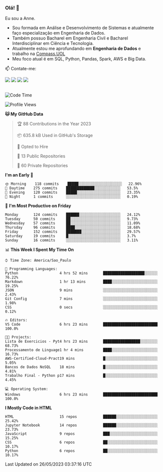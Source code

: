 ### Olá! 👋
Eu sou a Anne. 
- Sou formada em Análise e Desenvolvimento de Sistemas e atualmente faço especialização em Engenharia de Dados.
- Também possuo Bacharel em Engenharia Civil e Bacharel Interdisciplinar em Ciência e Tecnologia.
- Atualmente estou me aprofundando em **Engenharia de Dados** e trabalho na [Compass.UOL](https://compass.uol/pt/home/) 
- Meu foco atual é em SQL, Python, Pandas, Spark, AWS e Big Data.

📫 Contate-me: 

<div>
<a href="https://www.instagram.com/annekarolinefc/" target="_blank"><img src="https://img.shields.io/badge/-Instagram-%23E4405F?style=for-the-badge&logo=instagram&logoColor=white" target="_blank"></a> 
<a href = "mailto:annekarolinefc@gmail.com"><img src="https://img.shields.io/badge/-Gmail-%23333?style=for-the-badge&logo=gmail&logoColor=white" target="_blank"></a>
<a href="https://www.linkedin.com/in/devannekarolinefc/" target="_blank"><img src="https://img.shields.io/badge/-LinkedIn-%230077B5?style=for-the-badge&logo=linkedin&logoColor=white" target="_blank"></a> 
<a href="https://api.whatsapp.com/send?phone=5533991375118&text=Ol%C3%A1%20Anne!%20" target="_blank"><img src="https://img.shields.io/badge/WhatsApp-25D366?style=for-the-badge&logo=whatsapp&logoColor=white" target="_blank"></a>
</div>

  
<!--
  <img align="center" alt="Anne-An" height="30" width="40" src="https://github.com/devicons/devicon/blob/master/icons/angularjs/angularjs-original.svg">
-->

</br>

<!--START_SECTION:waka-->
![Code Time](http://img.shields.io/badge/Code%20Time-180%20hrs%2057%20mins-blue)

![Profile Views](http://img.shields.io/badge/Profile%20Views-0-blue)

**🐱 My GitHub Data** 

> 🏆 88 Contributions in the Year 2023
 > 
> 📦 635.8 kB Used in GitHub's Storage 
 > 
> 💼 Opted to Hire
 > 
> 📜 13 Public Repositories 
 > 
> 🔑 60 Private Repositories  
 > 
**I'm an Early 🐤** 

```text
🌞 Morning    118 commits    █████░░░░░░░░░░░░░░░░░░░░   22.96% 
🌇 Daytime    275 commits    █████████████░░░░░░░░░░░░   53.5% 
🌃 Evening    120 commits    █████░░░░░░░░░░░░░░░░░░░░   23.35% 
🌙 Night      1 commits      ░░░░░░░░░░░░░░░░░░░░░░░░░   0.19%

```
📅 **I'm Most Productive on Friday** 

```text
Monday       124 commits    ██████░░░░░░░░░░░░░░░░░░░   24.12% 
Tuesday      50 commits     ██░░░░░░░░░░░░░░░░░░░░░░░   9.73% 
Wednesday    57 commits     ██░░░░░░░░░░░░░░░░░░░░░░░   11.09% 
Thursday     96 commits     ████░░░░░░░░░░░░░░░░░░░░░   18.68% 
Friday       152 commits    ███████░░░░░░░░░░░░░░░░░░   29.57% 
Saturday     19 commits     █░░░░░░░░░░░░░░░░░░░░░░░░   3.7% 
Sunday       16 commits     ░░░░░░░░░░░░░░░░░░░░░░░░░   3.11%

```


📊 **This Week I Spent My Time On** 

```text
⌚︎ Time Zone: America/Sao_Paulo

💬 Programming Languages: 
Python                   4 hrs 52 mins       ███████████████████░░░░░░   76.22% 
Markdown                 1 hr 13 mins        ████░░░░░░░░░░░░░░░░░░░░░   19.25% 
JSON                     9 mins              ░░░░░░░░░░░░░░░░░░░░░░░░░   2.43% 
Git Config               7 mins              ░░░░░░░░░░░░░░░░░░░░░░░░░   1.98% 
CSS                      0 secs              ░░░░░░░░░░░░░░░░░░░░░░░░░   0.12%

🔥 Editors: 
VS Code                  6 hrs 23 mins       █████████████████████████   100.0%

🐱‍💻 Projects: 
Lista de Exercicios - Pyt4 hrs 23 mins       █████████████████░░░░░░░░   68.73% 
Processamento de Linguage1 hr 4 mins         ████░░░░░░░░░░░░░░░░░░░░░   16.73% 
AWS-Certified-Cloud-Pract19 mins             █░░░░░░░░░░░░░░░░░░░░░░░░   5.05% 
Bancos de Dados NoSQL    18 mins             █░░░░░░░░░░░░░░░░░░░░░░░░   4.81% 
Trabalho Final - Python p17 mins             █░░░░░░░░░░░░░░░░░░░░░░░░   4.45%

💻 Operating System: 
Windows                  6 hrs 23 mins       █████████████████████████   100.0%

```

**I Mostly Code in HTML** 

```text
HTML                     15 repos            ██████░░░░░░░░░░░░░░░░░░░   25.42% 
Jupyter Notebook         14 repos            ██████░░░░░░░░░░░░░░░░░░░   23.73% 
JavaScript               9 repos             ███░░░░░░░░░░░░░░░░░░░░░░   15.25% 
CSS                      6 repos             ██░░░░░░░░░░░░░░░░░░░░░░░   10.17% 
Python                   6 repos             ██░░░░░░░░░░░░░░░░░░░░░░░   10.17%

```



 Last Updated on 26/05/2023 03:37:16 UTC
<!--END_SECTION:waka-->
  
